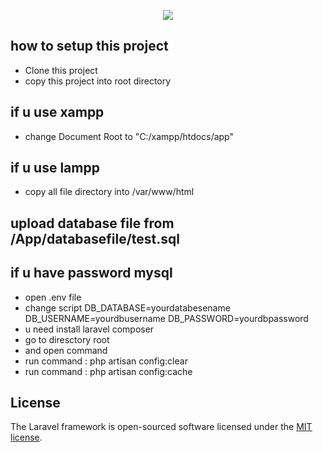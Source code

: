 <p align="center"><img src="https://laravel.com/assets/img/components/logo-laravel.svg"></p>



## how to setup this project
- Clone this project
- copy this project into root directory

## if u use xampp

- change Document Root to "C:/xampp/htdocs/app"


## if u use lampp

- copy all file directory into /var/www/html



## upload database file from /App/databasefile/test.sql


## if u have password mysql

- open .env file
- change script
DB_DATABASE=yourdatabesename
DB_USERNAME=yourdbusername
DB_PASSWORD=yourdbpassword
- u need install laravel composer
- go to diresctory root
- and open command
- run command : php artisan config:clear
- run command : php artisan config:cache


## License

The Laravel framework is open-sourced software licensed under the [MIT license](http://opensource.org/licenses/MIT).
